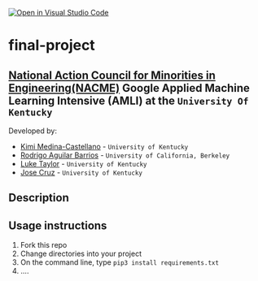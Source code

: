 [![Open in Visual Studio Code](https://classroom.github.com/assets/open-in-vscode-c66648af7eb3fe8bc4f294546bfd86ef473780cde1dea487d3c4ff354943c9ae.svg)](https://classroom.github.com/online_ide?assignment_repo_id=8127865&assignment_repo_type=AssignmentRepo)
<!--
Name of your teams' final project
-->
# final-project
## [National Action Council for Minorities in Engineering(NACME)](https://www.nacme.org) Google Applied Machine Learning Intensive (AMLI) at the `University Of Kentucky`

<!--
List all of the members who developed the project and
link to each members respective GitHub profile
-->
Developed by: 
- [Kimi Medina-Castellano](https://github.com/kimimedina) - `University of Kentucky`
- [Rodrigo Aguilar Barrios](https://github.com/Rodrigox30) - `University of California, Berkeley` 
- [Luke Taylor](https://github.com/LukeTaylor1) - `University of Kentucky` 
- [Jose Cruz](https://github.com/Resoj) - `University of Kentucky`

## Description
<!--
Problem: Archeologists 
-->

## Usage instructions
<!--
Give details on how to install fork and install your project. You can get all of the python dependencies for your project by typing `pip3 freeze requirements.txt` on the system that runs your project. Add the generated `requirements.txt` to this repo.
-->
1. Fork this repo
2. Change directories into your project
3. On the command line, type `pip3 install requirements.txt`
4. ....
